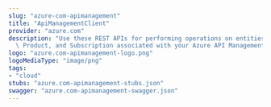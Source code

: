 ```yaml
---
slug: "azure-com-apimanagement"
title: "ApiManagementClient"
provider: "azure.com"
description: "Use these REST APIs for performing operations on entities like API,\
  \ Product, and Subscription associated with your Azure API Management deployment."
logo: "azure.com-apimanagement-logo.png"
logoMediaType: "image/png"
tags:
- "cloud"
stubs: "azure.com-apimanagement-stubs.json"
swagger: "azure.com-apimanagement-swagger.json"
---
```

